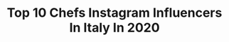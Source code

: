 ---
title: Top 10 Chefs Instagram Influencers In Italy In 2020
description: >-
  Find top chefs Instagram influencers in Italy in 2020. Most popular hashtags: #iorestoacasa #chef #cheflife #milano.
platform: Instagram
profiles:
  - username: "giulialoscodalcollo"
    fullname: >-
      Giulia Losco Dal Collo
    location: "Italy"
    followers: 37050
    engagement: 2200
    commentsToLikes: 0.028480
    avatar: "https://scontent-lhr8-1.cdninstagram.com/v/t51.2885-19/s320x320/41085301_277703559622034_797372412353052672_n.jpg?_nc_ht=scontent-lhr8-1.cdninstagram.com&_nc_ohc=4S3zcqx_-kYAX_pRLsz&oh=92afee8d6c348d0802df05f189dd1666&oe=5EBC640E"
    verified: false
    hashtags: "#quarantineandchill, #quarantenamood, #andr, #girlpower"
  - username: "marcorissa"
    fullname: >-
      Marco RISSA!
    location: "Italy"
    followers: 31949
    engagement: 1835
    commentsToLikes: 0.030255
    avatar: "https://scontent-lhr8-1.cdninstagram.com/v/t51.2885-19/s320x320/60904834_2250372818341931_5600361797472223232_n.jpg?_nc_ht=scontent-lhr8-1.cdninstagram.com&_nc_ohc=s3vw3fO1j8YAX9f9UUd&oh=c65a8a701adada8394935c9bd90b0d9c&oe=5EB8E655"
    verified: false
    hashtags: "#seatmusicawards19, #milanoforum, #rome, #gibsonguitars"
  - username: "mattia_trani.official"
    fullname: >-
      ᴍᴀᴛᴛɪᴀ ᴛʀᴀɴɪ
    location: "Italy"
    followers: 30178
    engagement: 374
    commentsToLikes: 0.067053
    avatar: "https://scontent-lhr8-1.cdninstagram.com/v/t51.2885-19/s320x320/54511467_359586457984239_7634263708184608768_n.jpg?_nc_ht=scontent-lhr8-1.cdninstagram.com&_nc_ohc=NGl0vgjjJqMAX8SEeaa&oh=38fd5c3c9a0ffe9c99cc362ebe51b046&oe=5EBB2145"
    verified: true
    hashtags: "#studio, #musician, #techno, #rave"
  - username: "notordinarychef"
    fullname: >-
      Roberto Valbuzzi
    location: "Italy"
    followers: 403848
    engagement: 757
    commentsToLikes: 0.014722
    avatar: "https://scontent-ams4-1.cdninstagram.com/v/t51.2885-19/s320x320/60841534_319334962292869_140180993737752576_n.jpg?_nc_ht=scontent-ams4-1.cdninstagram.com&_nc_ohc=XFnbycEpRA8AX_qhHvI&oh=0f15e8e2ebb405f13f7ceb46a3e523b5&oe=5EBA40D0"
    verified: true
    hashtags: "#goodmorning, #cortesiepergliospiti, #nonnagisella, #daddylife"
  - username: "rubinarovini_official"
    fullname: >-
      Rubina Rovini
    location: "Italy"
    followers: 76119
    engagement: 300
    commentsToLikes: 0.037430
    avatar: "https://scontent-ams4-1.cdninstagram.com/v/t51.2885-19/s320x320/27892442_1600876656661270_4982697542702596096_n.jpg?_nc_ht=scontent-ams4-1.cdninstagram.com&_nc_ohc=yI7SgPeNrvYAX9yKanl&oh=2dfc7aab1c33c66bcb4d605be5ce0193&oe=5EBA2E17"
    verified: true
    hashtags: "#rubinarovinichef, #iosonoitalia, #ad, #eating"
  - username: "chefdiiorio"
    fullname: >-
      Chef Giuseppe Di Iorio
    location: "Italy"
    followers: 22032
    engagement: 378
    commentsToLikes: 0.047716
    avatar: "https://scontent-ams4-1.cdninstagram.com/v/t51.2885-19/s320x320/42905771_1755733071202711_1732086024722448384_n.jpg?_nc_ht=scontent-ams4-1.cdninstagram.com&_nc_ohc=7e0IGjh4a78AX8NbKMP&oh=98bdbeb0dc84a615a5b6cdd20b17acd9&oe=5EB9A517"
    verified: false
    hashtags: "#rockstar, #hotelpalazzomanfredi, #lavoroepassione, #celtic"
  - username: "chiaracarcano"
    fullname: >-
      Chiara Carcano
    location: "Italy"
    followers: 393284
    engagement: 429
    commentsToLikes: 0.009948
    avatar: "https://scontent-amt2-1.cdninstagram.com/v/t51.2885-19/s320x320/65203111_2460031324215083_9222741784763826176_n.jpg?_nc_ht=scontent-amt2-1.cdninstagram.com&_nc_ohc=X4j0_Rz8v4IAX8VKaQK&oh=a7b48ff8ec29752aad5c98b776f0608c&oe=5EB9E0DC"
    verified: true
    hashtags: "#andratuttobene, #cheminchiaguaddi, #lacasadicarta, #cosifantutte3"
  - username: "monafstevens"
    fullname: >-
      Mona Francesca Stevens
    location: "Italy"
    followers: 21470
    engagement: 1832
    commentsToLikes: 0.018490
    avatar: "https://scontent-lhr8-1.cdninstagram.com/v/t51.2885-19/s320x320/80825778_210638606635307_8093250915894558720_n.jpg?_nc_ht=scontent-lhr8-1.cdninstagram.com&_nc_ohc=RiHCTObj_NgAX_if17A&oh=af82443619e1df63df02cf08c6a66382&oe=5EBA3412"
    verified: false
    hashtags: "#curlyblondehair, #curlyblondes, #scarlethillbeautylaunch, #curlyhairtutorial"
  - username: "tatiana_glonza"
    fullname: >-
      БЬЮТИ БОСС
    location: "Italy"
    followers: 7674
    engagement: 530
    commentsToLikes: 0.057735
    avatar: "https://scontent-lhr8-1.cdninstagram.com/v/t51.2885-19/s320x320/87222102_198103368265071_5175912912870440960_n.jpg?_nc_ht=scontent-lhr8-1.cdninstagram.com&_nc_ohc=5UYtjV8-688AX9qDzFE&oh=9faa8b04872be877090d82251f170966&oe=5EBB75D7"
    verified: false
    hashtags: "#bali, #fliptheswitch"
  - username: "alessia_dessert"
    fullname: >-
      Alessia 🍰
    location: "Italy"
    followers: 6759
    engagement: 1447
    commentsToLikes: 0.202853
    avatar: "https://scontent-lhr8-1.cdninstagram.com/v/t51.2885-19/s320x320/49538207_236435850580684_6194928538462715904_n.jpg?_nc_ht=scontent-lhr8-1.cdninstagram.com&_nc_ohc=LYXLfxIsRZUAX-kpPyk&oh=ae0ac0195c46ef07c9bf05fa2bc7d0bd&oe=5EBA86FE"
    verified: false
    hashtags: "#fiocchidineve, #brioches, #chocolatetart, #ruby"
---